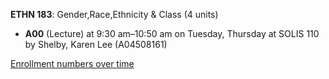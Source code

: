 **ETHN 183**: Gender,Race,Ethnicity & Class (4 units)

- **A00** (Lecture) at 9:30 am–10:50 am on Tuesday, Thursday at SOLIS 110 by Shelby, Karen Lee (A04508161)

[Enrollment numbers over time](./ETHN183.tsv)
